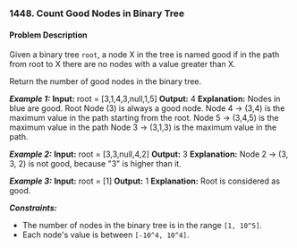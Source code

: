 ### 1448. Count Good Nodes in Binary Tree

#### Problem Description

Given a binary tree `root`, a node X in the tree is named good if in the path from root to X there are no nodes with a value greater than X.

Return the number of good nodes in the binary tree.

***Example 1:*** 
**Input:**  root = [3,1,4,3,null,1,5]
**Output:**  4
**Explanation:** Nodes in blue are good.
Root Node (3) is always a good node.
Node 4 -> (3,4) is the maximum value in the path starting from the root.
Node 5 -> (3,4,5) is the maximum value in the path
Node 3 -> (3,1,3) is the maximum value in the path.

***Example 2:*** 
**Input:**  root = [3,3,null,4,2]
**Output:**  3
**Explanation:** Node 2 -> (3, 3, 2) is not good, because "3" is higher than it.

***Example 3:*** 
**Input:**  root = [1]
**Output:**  1
**Explanation:** Root is considered as good.
 

***Constraints:*** 
- The number of nodes in the binary tree is in the range `[1, 10^5]`.
- Each node's value is between `[-10^4, 10^4]`.